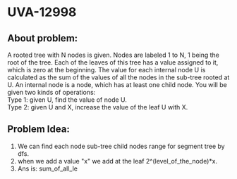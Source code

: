 # UVA-12998

## About problem:  
A rooted tree with N nodes is given. Nodes are labeled 1 to N, 1 being the root of the tree. Each of the leaves of this tree has a value assigned to it, which is zero at the beginning. The value for each internal node U is calculated as the sum of the values of all the nodes in the sub-tree rooted at U. An internal node is a node, which has at least one child node. You will be given two kinds of operations:   
 Type 1: given U, find the value of node U.   
Type 2: given U and X, increase the value of the leaf U with X.
  

## Problem Idea:  

 1. We can find each node sub-tree child nodes range for segment tree  by  dfs.
 2. when we add a value "x" we add at the leaf 2^(level_of_the_node)*x.
 3. Ans is: sum_of_all_le
<!--stackedit_data:
eyJoaXN0b3J5IjpbMTgwNTQ1NTgyNV19
-->
